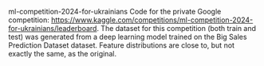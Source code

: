 ml-competition-2024-for-ukrainians
Code for the private Google competition: https://www.kaggle.com/competitions/ml-competition-2024-for-ukrainians/leaderboard. The dataset for this competition (both train and test) was generated from a deep learning model trained on the Big Sales Prediction Dataset dataset. Feature distributions are close to, but not exactly the same, as the original.
